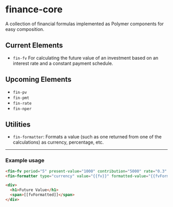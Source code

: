 # finance-core
A collection of financial formulas implemented as Polymer components for easy composition.

## Current Elements

- `fin-fv` For calculating the future value of an investment based on an interest rate and a constant payment schedule.

## Upcoming Elements

- `fin-pv`
- `fin-pmt`
- `fin-rate`
- `fin-nper`

## Utilities

- `fin-formatter`: Formats a value (such as one returned from one of the calculations) as currency, percentage, etc.

---

### Example usage

```html
<fin-fv period="5" present-value="1000" contribution="5000" rate="0.3" value="{{fv}}"></fin-fv>
<fin-formatter type="currency" value="{{fv}}" formatted-value="{{fvFormatted}}"></fin-formatter>

<div>
  <h1>Future Value</h1>
  <span>[[fvFormatted]]</span>
</div>
```
